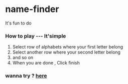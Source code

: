 # name-finder
It's fun to do 


### How to play --- It'simple
1. Select row of alphabets where your first letter belong 
2. Select another row where your second letter belong 
3. and so on 
4. When you are done , Click finish

### wanna try ? [here](https://rameshsyn.github.io/name-finder/)

